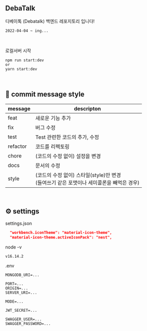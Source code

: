 ## DebaTalk

디베이톡 (Debatalk) 백엔드 레포지토리 입니다!

```
2022-04-04 ~ ing...
```

<br />

로컬서버 시작

```
npm run start:dev
or
yarn start:dev
```

<br />

## 🔖 commit message style

| message  | descripton                                                                                   |
| -------- | -------------------------------------------------------------------------------------------- |
| feat     | 새로운 기능 추가                                                                             |
| fix      | 버그 수정                                                                                    |
| test     | Test 관련한 코드의 추가, 수정                                                                |
| refactor | 코드를 리펙토링                                                                              |
| chore    | (코드의 수정 없이) 설정을 변경                                                               |
| docs     | 문서의 수정                                                                                  |
| style    | (코드의 수정 없이) 스타일(style)만 변경<br />(들여쓰기 같은 포맷이나 세미콜론을 빼먹은 경우) |

<br />

## ⚙ settings

settings.json

```json
  "workbench.iconTheme": "material-icon-theme",
  "material-icon-theme.activeIconPack": "nest",
```

node -v

```
v16.14.2
```

.env

```
MONGODB_URI=...

PORT=...
ORIGIN=...
SERVER_URI=...

MODE=...

JWT_SECRET=...

SWAGGER_USER=...
SWAGGER_PASSWORD=...
```

